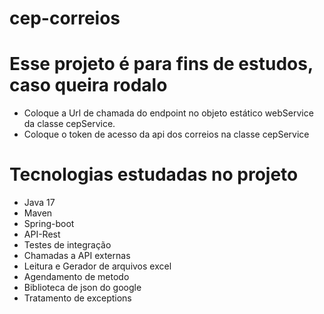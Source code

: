 # cep-correios

# Esse projeto é para fins de estudos, caso queira rodalo 
- Coloque a Url de chamada do endpoint no objeto estático webService da classe cepService. 
- Coloque o token de acesso da api dos correios na classe cepService

# Tecnologias estudadas no projeto
- Java 17
- Maven
- Spring-boot
- API-Rest
- Testes de integração
- Chamadas a API externas 
- Leitura e Gerador de arquivos excel
- Agendamento de metodo
- Biblioteca de json do google
- Tratamento de exceptions


